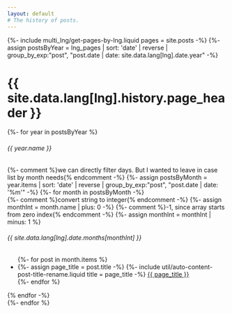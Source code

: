 ```yaml
---
layout: default
# The history of posts.
---
```

{%- include multi_lng/get-pages-by-lng.liquid pages = site.posts -%}
{%- assign postsByYear = lng_pages | sort: 'date' | reverse | group_by_exp:"post", "post.date | date: site.data.lang[lng].date.year" -%}
<div class="multipurpose-container">
  <h1>{{ site.data.lang[lng].history.page_header }}</h1>
  <div class="history">
    {%- for year in postsByYear %}
    <div class="year"> 
      <h6>{{ year.name }}</h6>
      {%- comment %}we can directly filter days. But I wanted to leave in case list by month needs{% endcomment -%}
      {%- assign postsByMonth = year.items | sort: 'date' | reverse | group_by_exp:"post", "post.date | date: '%m'" -%}
      {%- for month in postsByMonth -%}
      <div class="month">
        {%- comment %}convert string to integer{% endcomment -%}
        {%- assign monthInt = month.name | plus: 0 -%}
        {%- comment %}-1, since array starts from zero index{% endcomment -%}
        {%- assign monthInt = monthInt | minus: 1 %}
        <h6>{{ site.data.lang[lng].date.months[monthInt] }}</h6>
        <ul>
        {%- for post in month.items %}
          <li>
          <!-- history에 일까지 나타내고 싶으면 아래 주석 해제-->
            <!-- <span>{{ post.date | date: site.data.lang[lng].date.day }}</span> -->
            {%- assign page_title = post.title -%}
            {%- include util/auto-content-post-title-rename.liquid title = page_title -%}
            <a href="{{ post.url | relative_url }}">{{ page_title }}</a>
          </li>
        {%- endfor %}
        </ul>
      </div>
      {% endfor -%}
    </div>
    {%- endfor %}
  </div>
</div>
